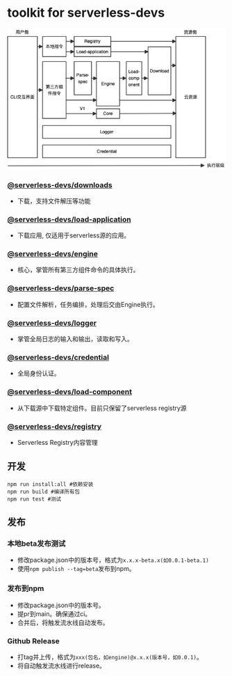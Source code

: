 # toolkit for serverless-devs

![整体架构图](./assets/overall-arch.png)

### [@serverless-devs/downloads](./packages/downloads/README.md)

- 下载，支持文件解压等功能

### [@serverless-devs/load-application](./packages/load-application/README.md)

- 下载应用, 仅适用于serverless源的应用。
  
### [@serverless-devs/engine](./packages/engine/README.md)

- 核心，掌管所有第三方组件命令的具体执行。

### [@serverless-devs/parse-spec](./packages/parse-spec/README.md)

- 配置文件解析，任务编排，处理后交由Engine执行。

### [@serverless-devs/logger](./packages/logger/README.md)

- 掌管全局日志的输入和输出，读取和写入。

### [@serverless-devs/credential](./packages/credential/README.md)

- 全局身份认证。

### [@serverless-devs/load-component](./packages/load-component/README.md)

- 从下载源中下载特定组件。目前只保留了serverless registry源

### [@serverless-devs/registry](./packages/registry/README.md)

- Serverless Registry内容管理

## 开发

```shell
npm run install:all #依赖安装
npm run build #编译所有包
npm run test #测试
```

## 发布

### 本地beta发布测试

- 修改package.json中的版本号，格式为`x.x.x-beta.x(如0.0.1-beta.1)`
- 使用`npm publish --tag=beta`发布到npm。

### 发布到npm

- 修改package.json中的版本号。
- 提pr到main。确保通过ci。
- 合并后，将触发流水线自动发布。

### Github Release

- 打tag并上传，格式为`xxx(包名，如engine)@x.x.x(版本号，如0.0.1)`。
- 将自动触发流水线进行release。
